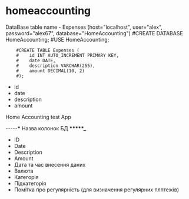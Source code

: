 # homeaccounting

DataBase table name - Expenses
(host="localhost", user="alex", password="alex67", database="HomeAccounting")
#CREATE DATABASE HomeAccounting;
#USE HomeAccounting;

        #CREATE TABLE Expenses (
        #    id INT AUTO_INCREMENT PRIMARY KEY,
        #    date DATE,
        #    description VARCHAR(255),
        #    amount DECIMAL(10, 2)
        #);


- id
- date
- description
- amount

Home Accounting test App

-----**\*** Назва колонок БД **\*****\_**

- ID
- Date
- Description
- Amount
- Дата та час внесення даних
- Валюта
- Категорія
- Підкатегорія
- Помітка про регулярність (для визначення регулярних плптежів)
